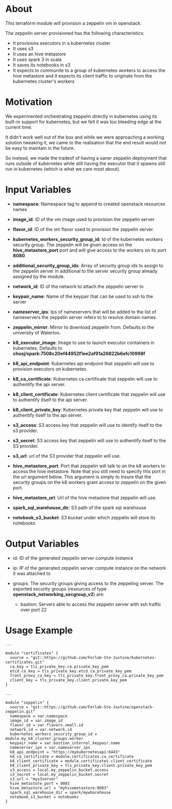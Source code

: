 # About

This terraform module will provision a zeppelin vm in openstack.

The zeppelin server provisioned has the following characteristics:
- It provisions executors in a kubernetes cluster
- It uses s3
- It uses an hive metastore
- It uses spark 3 in scala
- It saves its notebooks in s3
- It expects to communite to a group of kubernetes workers to access the hive metastore and it expects its client traffic to originate from the kubernetes cluster's workers

# Motivation

We experimented orchestrating zeppelin directly in kubernetes using its built-in support for kubernetes, but we felt it was too bleeding edge at the current time.

It didn't work well out of the box and while we were approaching a working solution tweaking it, we came to the realisation that the end result would not be easy to maintain in the future.

So instead, we made the tradeof of having a saner zeppelin deployment that runs outside of kubernetes while still having the executor that it spawns still run in kubernetes (which is what we care most about).

# Input Variables

- **namespace**: Namespace tag to append to created openstack resources names

- **image_id**: ID of the vm image used to provision the zeppelin server

- **flavor_id**: ID of the vm flavor used to provision the zeppelin server.

- **kubernetes_workers_security_group_id**: Id of the kubernetes workers security group. The zeppelin will be given access on the **hive_metastore_port** port and will give access to the workers on its port **8080**.

- **additional_security_group_ids**: Array of security group ids to assign to the zeppelin server in additional to the server security group already assigned by the module.

- **network_id**: ID of the network to attach the zeppelin server to

- **keypair_name**: Name of the keypair that can be used to ssh to the server

- **nameserver_ips**: Ips of nameservers that will be added to the list of nameservers the zeppelin server refers to to resolve domain names.

- **zeppelin_mirror**: Mirror to download zeppelin from. Defaults to the university of Waterloo.

- **k8_executor_image**: Image to use to launch executor containers in kubernetes. Defaults to **chusj/spark:7508c20ef44952f1ee2af91a26822b6efc10998f**

- **k8_api_endpoint**: Kubernetes api endpoint that zeppelin will use to provision executors on kubernetes.

- **k8_ca_certificate**: Kubernetes ca certificate that zeppelin will use to authentify the api server.

- **k8_client_certificate**: Kubernetes client certificate that zeppelin will use to authentify itself to the api server.

- **k8_client_private_key**: Kubernetes private key that zeppelin will use to authentify itself to the api server.

- **s3_access**: S3 access key that zeppelin will use to identify itself to the s3 provider.

- **s3_secret**: S3 access key that zeppelin will use to authentify itself to the S3 provider.

- **s3_url**: url of the S3 provider that zeppelin will use.

- **hive_metastore_port**: Port that zeppelin will talk to on the k8 workers to access the hive metastore. Note that you still need to specify this port in the url argument below. This argument is simply to insure that the security groups on the k8 workers grant access to zeppelin on the given port.

- **hive_metastore_url**: Url of the hive metastore that zeppelin will use.

- **spark_sql_warehouse_dir**: S3 path of the spark sql warehouse

- **notebook_s3_bucket**: S3 bucket under which zeppelin will store its notebooks

# Output Variables

- id: ID of the generated zeppelin server compute instance

- ip: IP of the generated zeppelin server compute instance on the network it was attached to

- groups: The security groups giving access to the zeppeling server. The exported security groups (resources of type **openstack_networking_secgroup_v2**) are:
  - bastion: Servers able to access the zeppelin server with ssh traffic over port 22

# Usage Example

```
...

module "certificates" {
  source = "git::https://github.com/Ferlab-Ste-Justine/kubernetes-certificates.git"
  ca_key = tls_private_key.ca.private_key_pem
  etcd_ca_key = tls_private_key.etcd_ca.private_key_pem
  front_proxy_ca_key = tls_private_key.front_proxy_ca.private_key_pem
  client_key = tls_private_key.client.private_key_pem
}

...

module "zeppelin" {
  source = "git::https://github.com/Ferlab-Ste-Justine/openstack-zeppelin.git"
  namespace = var.namespace
  image_id = var.image_id
  flavor_id = var.flavors.small.id
  network_id = var.network.id
  kubernetes_workers_security_group_id = module.my_k8_cluster.groups.worker
  keypair_name = var.bastion_internal_keypair.name
  nameserver_ips = var.nameserver_ips
  k8_api_endpoint = "https://mykubernetesapi:6443"
  k8_ca_certificate = module.certificates.ca_certificate
  k8_client_certificate = module.certificates.client_certificate
  k8_client_private_key = tls_private_key.client.private_key_pem
  s3_access = local.my_zeppelin_bucket.access
  s3_secret = local.my_zeppelin_bucket.secret
  s3_url = "mys3server"
  hive_metastore_port = 9083
  hive_metastore_url = "myhivemetastore:9083"
  spark_sql_warehouse_dir = spark/mywharehouse
  notebook_s3_bucket = notebooks
}
```

